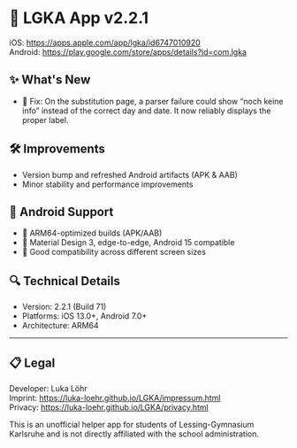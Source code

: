 # 🚀 LGKA App v2.2.1

iOS: https://apps.apple.com/app/lgka/id6747010920  
Android: https://play.google.com/store/apps/details?id=com.lgka

## ✨ What's New
- 🐞 Fix: On the substitution page, a parser failure could show “noch keine info” instead of the correct day and date. It now reliably displays the proper label.

## 🛠 Improvements
- Version bump and refreshed Android artifacts (APK & AAB)
- Minor stability and performance improvements

## 🤖 Android Support
- 🧱 ARM64-optimized builds (APK/AAB)
- 🧩 Material Design 3, edge-to-edge, Android 15 compatible
- 📱 Good compatibility across different screen sizes

## 🔍 Technical Details
- Version: 2.2.1 (Build 71)
- Platforms: iOS 13.0+, Android 7.0+
- Architecture: ARM64

---

## 📋 Legal
Developer: Luka Löhr  
Imprint: https://luka-loehr.github.io/LGKA/impressum.html  
Privacy: https://luka-loehr.github.io/LGKA/privacy.html

This is an unofficial helper app for students of Lessing-Gymnasium Karlsruhe and is not directly affiliated with the school administration.
